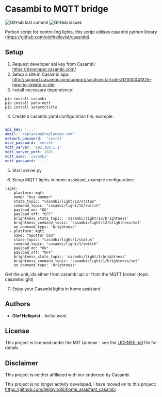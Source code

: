 # Casambi to MQTT bridge
![GitHub last commit](https://img.shields.io/github/last-commit/hellqvio86/casambimqttbridge) ![GitHub issues](https://img.shields.io/github/issues-raw/hellqvio86/casambimqttbridge) 

Python script for controlling lights, this script utilises casambi python library (https://github.com/olofhellqvist/casambi).

## Setup
1. Request developer api key from Casambi: https://developer.casambi.com/
2. Setup a site in Casambi app: http://support.casambi.com/support/solutions/articles/12000041325-how-to-create-a-site
3. Install necessary dependency: 
```
pip install casambi
pip install paho-mqtt
pip install setproctitle 
```
4. Create a casambi.yaml configuration file, example:
```yaml

api_key: '...'
email: 'replaceme@replaceme.com'
network_password:  'secret'
user_password: 'secret'
mqtt_server: '192.168.1.1'
mqtt_server_port: 1883
mqtt_user: 'casambi'
mqtt_password: '...'
```

5. Start server.py

6. Setup MQTT lights in home assistant, example configuration:

```
light:
  - platform: mqtt
    name: "Hus nummer"
    state_topic: "casambi/light/12/status"
    command_topic: "casambi/light/12/switch"
    payload_on: "ON"
    payload_off: "OFF"
    brightness_state_topic: 'casambi/light/12/brightness'
    brightness_command_topic: 'casambi/light/12/brightness/set'
    on_command_type: 'brightness'
  - platform: mqtt
    name: "Spottar bad"
    state_topic: "casambi/light/1/status"
    command_topic: "casambi/light/1/switch"
    payload_on: "ON"
    payload_off: "OFF"
    brightness_state_topic: 'casambi/light/1/brightness'
    brightness_command_topic: 'casambi/light/1/brightness/set'
    on_command_type: 'brightness'
```
Get the unit_ids either from casambi api or from the MQTT broker (topic casambi/light)

7. Enjoy your Casambi lights in home assistant

## Authors

* **Olof Hellqvist** - *Initial work*

## License

This project is licensed under the MIT License - see the [LICENSE.md](LICENSE.md) file for details

## Disclaimer
This project is neither affiliated with nor endorsed by Casambi.

This project is no longer activily developed, I have moved on to this project: https://github.com/hellqvio86/home_assistant_casambi
